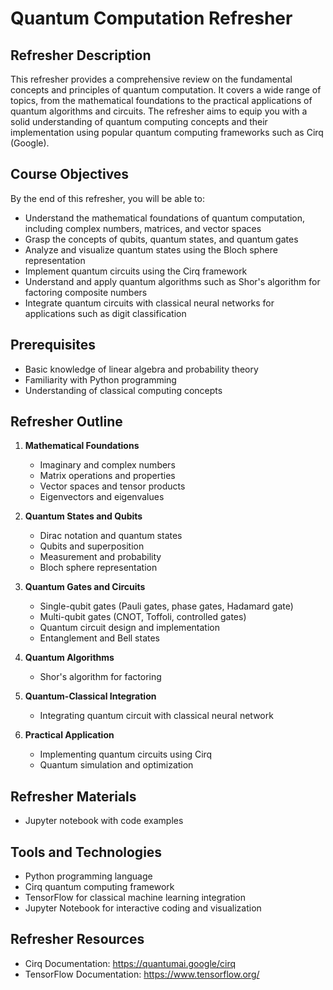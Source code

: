 # Quantum Computation Refresher

## Refresher Description
This refresher provides a comprehensive review on the fundamental concepts and principles of quantum computation. It covers a wide range of topics, from the mathematical foundations to the practical applications of quantum algorithms and circuits. The refresher aims to equip you with a solid understanding of quantum computing concepts and their implementation using popular quantum computing frameworks such as Cirq (Google).

## Course Objectives
By the end of this refresher, you will be able to:
- Understand the mathematical foundations of quantum computation, including complex numbers, matrices, and vector spaces
- Grasp the concepts of qubits, quantum states, and quantum gates
- Analyze and visualize quantum states using the Bloch sphere representation
- Implement quantum circuits using the Cirq framework
- Understand and apply quantum algorithms such as Shor's algorithm for factoring composite numbers
- Integrate quantum circuits with classical neural networks for applications such as digit classification

## Prerequisites
- Basic knowledge of linear algebra and probability theory
- Familiarity with Python programming
- Understanding of classical computing concepts

## Refresher Outline
1. **Mathematical Foundations**
   - Imaginary and complex numbers
   - Matrix operations and properties
   - Vector spaces and tensor products
   - Eigenvectors and eigenvalues

2. **Quantum States and Qubits**
   - Dirac notation and quantum states
   - Qubits and superposition
   - Measurement and probability
   - Bloch sphere representation

3. **Quantum Gates and Circuits**
   - Single-qubit gates (Pauli gates, phase gates, Hadamard gate)
   - Multi-qubit gates (CNOT, Toffoli, controlled gates)
   - Quantum circuit design and implementation
   - Entanglement and Bell states

4. **Quantum Algorithms**
   - Shor's algorithm for factoring

5. **Quantum-Classical Integration**
   - Integrating quantum circuit with classical neural network

6. **Practical Application**
   - Implementing quantum circuits using Cirq
   - Quantum simulation and optimization

## Refresher Materials
- Jupyter notebook with code examples

## Tools and Technologies
- Python programming language
- Cirq quantum computing framework
- TensorFlow for classical machine learning integration
- Jupyter Notebook for interactive coding and visualization

## Refresher Resources
- Cirq Documentation: https://quantumai.google/cirq
- TensorFlow Documentation: https://www.tensorflow.org/
